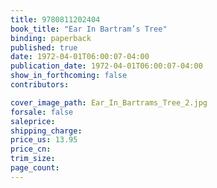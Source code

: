 ```yaml
---
title: 9780811202404
book_title: "Ear In Bartram’s Tree"
binding: paperback
published: true
date: 1972-04-01T06:00:07-04:00
publication_date: 1972-04-01T06:00:07-04:00
show_in_forthcoming: false
contributors:

cover_image_path: Ear_In_Bartrams_Tree_2.jpg
forsale: false
saleprice:
shipping_charge:
price_us: 13.95
price_cn:
trim_size:
page_count:
---
```


